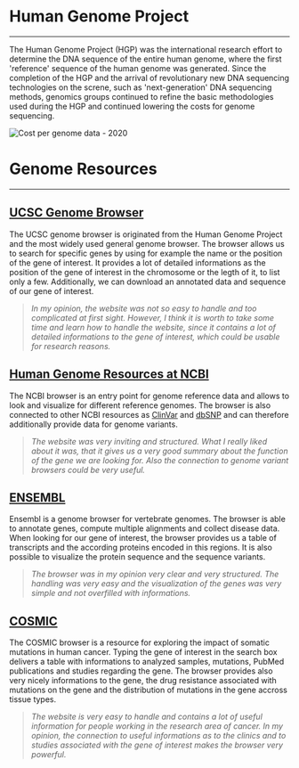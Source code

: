 # **Human Genome Project**
---------------------------
The Human Genome Project (HGP) was the international research effort to determine the DNA sequence of the entire human genome, where the first 'reference' sequence of the human genome was generated. Since the completion of the HGP and the arrival of revolutionary new DNA sequencing technologies on the screne, such as 'next-generation' DNA sequencing methods, genomics groups continued to refine the basic methodologies used during the HGP and continued lowering the costs for genome sequencing.

![Cost per genome data - 2020](https://www.genome.gov/sites/default/files/inline-images/NHGRISequencing_Cost_per_Genome_Aug2020.jpg)

# **Genome Resources**
------------------------

## [UCSC Genome Browser](http://genome.ucsc.edu/)

The UCSC genome browser is originated from the Human Genome Project and the most widely used general genome browser. The browser allows us to search for specific genes by using for example the name or the position of the gene of interest. It provides a lot of detailed informations as the position of the gene of interest in the chromosome or the legth of it, to list only a few. Additionally, we can download an annotated data and sequence of our gene of interest.

>*In my opinion, the website was not so easy to handle and too complicated at first sight. However, I think it is worth to take some time and learn how to handle the website, since it contains a lot of detailed informations to the gene of interest, which could be usable for research reasons.*

## [Human Genome Resources at NCBI](https://www.ncbi.nlm.nih.gov/projects/genome/guide/human/)

The NCBI browser is an entry point for genome reference data and allows to look and visualize for different reference genomes. The browser is also connected to other NCBI resources as [ClinVar](https://www.ncbi.nlm.nih.gov/clinvar/) and [dbSNP](https://www.ncbi.nlm.nih.gov/snp/) and can therefore additionally provide data for genome variants.

>*The website was very inviting and structured. What I really liked about it was, that it gives us a very good summary about the function of the gene we are looking for. Also the connection to genome variant browsers could be very useful.*

## [ENSEMBL](http://www.ensembl.org/Human/Search/Results?q=;site=ensembl;facet_species=Human)

Ensembl is a genome browser for vertebrate genomes. The browser is able to annotate genes, compute multiple alignments and collect disease data. When looking for our gene of interest, the browser provides us a table of transcripts and the according proteins encoded in this regions. It is also possible to visualize the protein sequence and the sequence variants.

>*The browser was in my opinion very clear and very structured. The handling was very easy and the visualization of the genes was very simple and not overfilled with informations.*

## [COSMIC](https://cancer.sanger.ac.uk/cosmic)

The COSMIC browser is a resource for exploring the impact of somatic mutations in human cancer. Typing the gene of interest in the search box delivers a table with informations to analyzed samples, mutations, PubMed publications and studies regarding the gene. The browser provides also very nicely informations to the gene, the drug resistance associated with mutations on the gene and the distribution of mutations in the gene accross tissue types.

>*The website is very easy to handle and contains a lot of useful information for people working in the research area of cancer. In my opinion, the connection to useful informations as to the clinics and to studies associated with the gene of interest makes the browser very powerful.*
